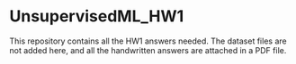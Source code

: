 # UnsupervisedML_HW1
This repository contains all the HW1 answers needed. The dataset files are not added here, and all the handwritten answers are attached in a PDF file.
